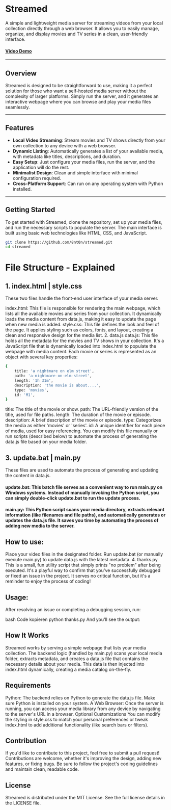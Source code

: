 # Streamed
A simple and lightweight media server for streaming videos from your local collection directly through a web browser. It allows you to easily manage, organize, and display movies and TV series in a clean, user-friendly interface.

#### [Video Demo](https://www.youtube.com/watch?v=EzZ0E9ARLbg)

---

## Overview

Streamed is designed to be straightforward to use, making it a perfect solution for those who want a self-hosted media server without the complexity of larger platforms. Simply run the server, and it generates an interactive webpage where you can browse and play your media files seamlessly.

---

## Features
- **Local Video Streaming**: Stream movies and TV shows directly from your own collection to any device with a web browser.
- **Dynamic Listing**: Automatically generates a list of your available media, with metadata like titles, descriptions, and duration.
- **Easy Setup**: Just configure your media files, run the server, and the application will do the rest.
- **Minimalist Design**: Clean and simple interface with minimal configuration required.
- **Cross-Platform Support**: Can run on any operating system with Python installed.

---

## Getting Started

To get started with Streamed, clone the repository, set up your media files, and run the necessary scripts to populate the server. The main interface is built using basic web technologies like HTML, CSS, and JavaScript.

```bash
git clone https://github.com/8nt0n/streamed.git
cd streamed
```

# File Structure - Explained
## 1. index.html | style.css
These two files handle the front-end user interface of your media server.

index.html: This file is responsible for rendering the main webpage, which lists all the available movies and series from your collection. It dynamically loads the media content from data.js, making it easy to update the page when new media is added.
style.css: This file defines the look and feel of the page. It applies styling such as colors, fonts, and layout, creating a clean and responsive design for the media list.
2. data.js
data.js: This file holds all the metadata for the movies and TV shows in your collection. It's a JavaScript file that is dynamically loaded into index.html to populate the webpage with media content.
Each movie or series is represented as an object with several key properties:

```bash
{
    title: 'a nightmare on elm street',
    path: 'a-nightmare-on-elm-street',
    length: '1h 31m',
    description: 'the movie is about....',
    type: 'movies',
    id: 'M1',
}
```

title: The title of the movie or show.
path: The URL-friendly version of the title, used for file paths.
length: The duration of the movie or episode.
description: A brief description of the movie or episode.
type: Categorizes the media as either 'movies' or 'series'.
id: A unique identifier for each piece of media, used for easy referencing.
You can modify this file manually or run scripts (described below) to automate the process of generating the data.js file based on your media folder.

## 3. update.bat | main.py
These files are used to automate the process of generating and updating the content in data.js.

#### update.bat: This batch file serves as a convenient way to run main.py on Windows systems. Instead of manually invoking the Python script, you can simply double-click update.bat to run the update process.

#### main.py: This Python script scans your media directory, extracts relevant information (like filenames and file paths), and automatically generates or updates the data.js file. It saves you time by automating the process of adding new media to the server.

## How to use:
Place your video files in the designated folder.
Run update.bat (or manually execute main.py) to update data.js with the latest metadata.
4. thanks.py
This is a small, fun utility script that simply prints "no problem" after being executed. It's a playful way to confirm that you've successfully debugged or fixed an issue in the project. It serves no critical function, but it's a reminder to enjoy the process of coding!

## Usage:
After resolving an issue or completing a debugging session, run:

bash
Code kopieren
python thanks.py
And you'll see the output:


## How It Works
Streamed works by serving a simple webpage that lists your media collection. The backend logic (handled by main.py) scans your local media folder, extracts metadata, and creates a data.js file that contains the necessary details about your media. This data is then injected into index.html dynamically, creating a media catalog on-the-fly.

## Requirements
Python: The backend relies on Python to generate the data.js file. Make sure Python is installed on your system.
A Web Browser: Once the server is running, you can access your media library from any device by navigating to the server's URL in a browser.
Optional Customizations
You can modify the styling in style.css to match your personal preferences or tweak index.html to add additional functionality (like search bars or filters).

## Contribution
If you'd like to contribute to this project, feel free to submit a pull request! Contributions are welcome, whether it's improving the design, adding new features, or fixing bugs. Be sure to follow the project's coding guidelines and maintain clean, readable code.

## License
Streamed is distributed under the MIT License. See the full license details in the LICENSE file.
